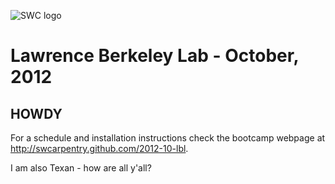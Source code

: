 ![SWC logo](http://software-carpentry.org/software-carpentry-logo-285x58.png "SWC logo")

# Lawrence Berkeley Lab - October, 2012

HOWDY
-----


For a schedule and installation instructions check the bootcamp webpage
at http://swcarpentry.github.com/2012-10-lbl.

I am also Texan - how are all y'all?
